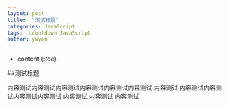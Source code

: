 ```yaml
---
layout: post
title:  "测试标题"
categories: JavaScript
tags:  countdown JavaScript
author: ywyan
---
```


* content
{:toc}

##测试标题

内容测试内容测试内容测试内容测试内容测试内容测试
内容测试
内容测试内容测试内容测试内容测试
内容测试
内容测试
内容测试
